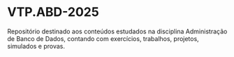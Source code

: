 # VTP.ABD-2025
Repositório destinado aos conteúdos estudados na disciplina Administração de Banco de Dados, contando com exercícios, trabalhos, projetos, simulados e provas.
